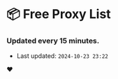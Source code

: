 # :package: Free Proxy List
### Updated every 15 minutes.

- Last updated: `2024-10-23 23:22`

:heart:
